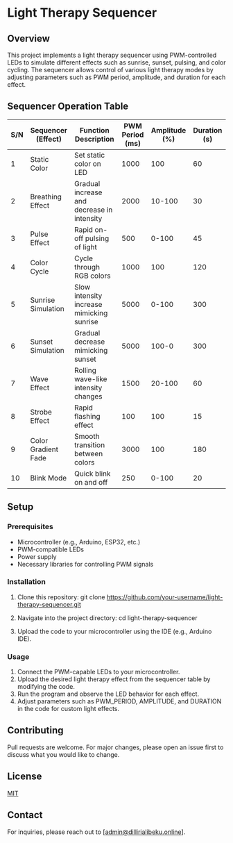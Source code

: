 # Light Therapy Sequencer

## Overview
This project implements a light therapy sequencer using PWM-controlled LEDs to simulate different effects such as sunrise, sunset, pulsing, and color cycling. The sequencer allows control of various light therapy modes by adjusting parameters such as PWM period, amplitude, and duration for each effect.

## Sequencer Operation Table

| S/N | Sequencer (Effect)       | Function Description                      | PWM Period (ms) | Amplitude (%) | Duration (s) |
|-----|--------------------------|-------------------------------------------|-----------------|---------------|--------------|
| 1   | Static Color              | Set static color on LED                   | 1000            | 100           | 60           |
| 2   | Breathing Effect          | Gradual increase and decrease in intensity| 2000            | 10-100        | 30           |
| 3   | Pulse Effect              | Rapid on-off pulsing of light             | 500             | 0-100         | 45           |
| 4   | Color Cycle               | Cycle through RGB colors                  | 1000            | 100           | 120          |
| 5   | Sunrise Simulation        | Slow intensity increase mimicking sunrise | 5000            | 0-100         | 300          |
| 6   | Sunset Simulation         | Gradual decrease mimicking sunset         | 5000            | 100-0         | 300          |
| 7   | Wave Effect               | Rolling wave-like intensity changes       | 1500            | 20-100        | 60           |
| 8   | Strobe Effect             | Rapid flashing effect                     | 100             | 100           | 15           |
| 9   | Color Gradient Fade       | Smooth transition between colors          | 3000            | 100           | 180          |
| 10  | Blink Mode                | Quick blink on and off                    | 250             | 0-100         | 20           |

## Setup

### Prerequisites
- Microcontroller (e.g., Arduino, ESP32, etc.)
- PWM-compatible LEDs
- Power supply
- Necessary libraries for controlling PWM signals

### Installation
1. Clone this repository:
        git clone https://github.com/your-username/light-therapy-sequencer.git
    
2. Navigate into the project directory:
        cd light-therapy-sequencer
    
3. Upload the code to your microcontroller using the IDE (e.g., Arduino IDE).

### Usage
1. Connect the PWM-capable LEDs to your microcontroller.
2. Upload the desired light therapy effect from the sequencer table by modifying the code.
3. Run the program and observe the LED behavior for each effect.
4. Adjust parameters such as PWM_PERIOD, AMPLITUDE, and DURATION in the code for custom light effects.

## Contributing
Pull requests are welcome. For major changes, please open an issue first to discuss what you would like to change.

## License
[MIT](LICENSE)

## Contact
For inquiries, please reach out to [admin@dillirialibeku.online].
